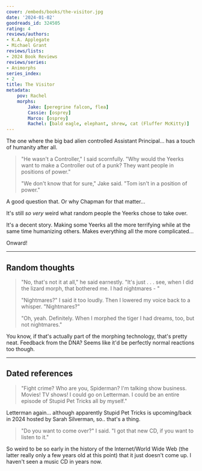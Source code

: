 ```yaml
---
cover: /embeds/books/the-visitor.jpg
date: '2024-01-02'
goodreads_id: 324505
rating: 4
reviews/authors:
- K.A. Applegate
- Michael Grant
reviews/lists:
- 2024 Book Reviews
reviews/series:
- Animorphs
series_index:
- 2
title: The Visitor
metadata:
    pov: Rachel
    morphs:
        Jake: [peregrine falcon, flea]
        Cassie: [osprey]
        Marco: [osprey]
        Rachel: [bald eagle, elephant, shrew, cat (Fluffer McKitty)]
---
```

The one where the big bad alien controlled Assistant Principal... has a touch of humanity after all. 

> "He wasn't a Controller," I said scornfully. "Why would the Yeerks want to make a Controller out of a punk? They want people in positions of power."
> 
> "We don't know that for sure," Jake said. "Tom isn't in a position of power."

A good question that. Or why Chapman for that matter...

It's still *so very* weird what random people the Yeerks chose to take over. 

It's a decent story. Making some Yeerks all the more terrifying while at the same time humanizing others. Makes everything all the more complicated... 

Onward!

<!--more-->

- - -

## Random thoughts

> "No, that's not it at all," he said earnestly. "It's just . . . see, when I did the lizard morph, that bothered me. I had nightmares - "
> 
> "Nightmares?" I said it too loudly. Then I lowered my voice back to a whisper. "Nightmares?"
> 
> "Oh, yeah. Definitely. When I morphed the tiger I had dreams, too, but not nightmares."

You know, if that's actually part of the morphing technology, that's pretty neat. Feedback from the DNA? Seems like it'd be perfectly normal reactions too though. 

- - - 

## Dated references

> "Fight crime? Who are you, Spiderman? I'm talking show business. Movies! TV shows! I could go on Letterman. I could be an entire episode of Stupid Pet Tricks all by myself."

Letterman again... although apparently Stupid Pet Tricks is upcoming/back in 2024 hosted by Sarah Silverman, so.. that's a thing. 

> "Do you want to come over?" I said. "I got that new CD, if you want to listen to it."

So weird to be so early in the history of the Internet/World Wide Web (the latter really only a few years old at this point) that it just doesn't come up. I haven't seen a music CD in years now. 